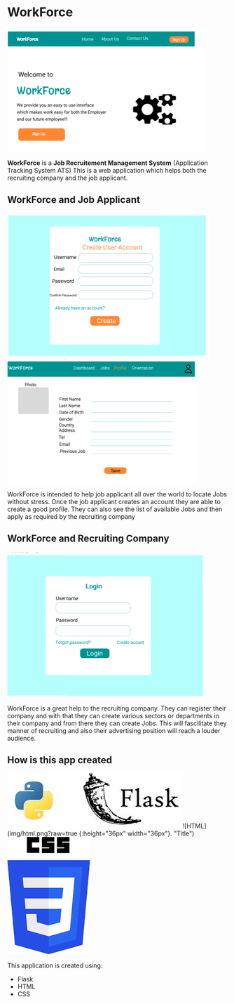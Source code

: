 # WorkForce
![Dashboard](img/workdash.png?raw=true "Title")

**WorkForce** is a **Job Recruitement Management System** 
(Application Tracking System ATS)
This is a web application which helps both the recruiting company and the job applicant.
## WorkForce and Job Applicant

![Create Account](img/workcreatu.png?raw=true "Title") ![Profile](img/workprof.png?raw=true "Title")

WorkForce is intended to help job applicant all over the world to locate Jobs without stress.
Once the job applicant creates an account they are able to create a good profile. They can also see the list of available Jobs and then apply as required by the recruiting company
## WorkForce and Recruiting Company

![Login](img/worklog.png?raw=true "Title")

WorkForce is a great help to the recruiting company. They can register their company and with that they can create various sectors or departments in their company and from there they can create Jobs.
This will fascilitate they manner of recruiting and also their advertising position will reach a louder audience.

## How is this app created

![Flask](img/flask.jpeg?raw=true "Title")![HTML](img/html.png?raw=true {:height="36px" width="36px"}. "Title")![CSS](img/css.png?raw=true "Title")

This application is created using:
- Flask
- HTML
- CSS
